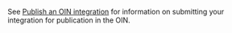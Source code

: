 See [Publish an OIN integration](https://developer.okta.com/docs/guides/submit-app-overview/) for information on submitting your integration for publication in the OIN.